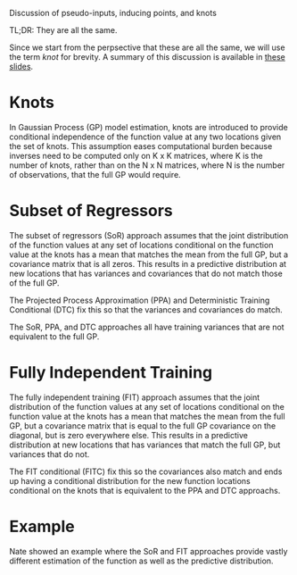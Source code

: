 Discussion of pseudo-inputs, inducing points, and knots

TL;DR: They are all the same.

Since we start from the perpsective that these are all the same, 
we will use the term *knot* for brevity.
A summary of this discussion is available in 
[these slides](../notes/knot_gp_slides.Rnw).

# Knots

In Gaussian Process (GP) model estimation,
knots are introduced to provide conditional independence of the function value
at any two locations given the set of knots. 
This assumption eases computational burden because inverses need to be computed
only on K x K matrices, where K is the number of knots, rather than on the 
N x N matrices, where N is the number of observations, that the full GP would
require.



# Subset of Regressors 

The subset of regressors (SoR) approach assumes that the joint distribution of the 
function values at any set of locations conditional on the function value at the
knots has a mean that matches the mean from the full GP, 
but a covariance matrix that is all zeros.
This results in a predictive distribution at new locations that has variances
and covariances that do not match those of the full GP.

The Projected Process Approximation (PPA) and Deterministic Training Conditional
(DTC) fix this so that the variances and covariances do match.

The SoR, PPA, and DTC approaches all have training variances that are not 
equivalent to the full GP. 

# Fully Independent Training

The fully independent training (FIT) approach assumes that the joint 
distribution of the 
function values at any set of locations conditional on the function value at the
knots has a mean that matches the mean from the full GP, 
but a covariance matrix that is equal to the full GP covariance on the diagonal,
but is zero everywhere else.
This results in a predictive distribution at new locations that has variances
that match the full GP, but variances that do not.

The FIT conditional (FITC) fix this so the covariances also match and ends up
having a conditional distribution for the new function locations conditional on
the knots that is equivalent to the PPA and DTC approachs.

# Example

Nate showed an example where the SoR and FIT approaches provide vastly different
estimation of the function as well as the predictive distribution.